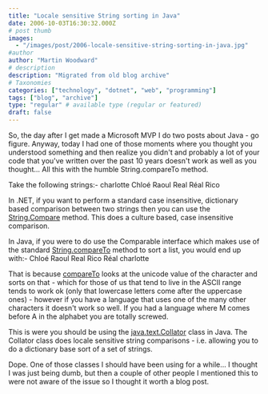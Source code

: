 ```yaml
---
title: "Locale sensitive String sorting in Java"
date: 2006-10-03T16:30:32.000Z
# post thumb
images:
  - "/images/post/2006-locale-sensitive-string-sorting-in-java.jpg"
#author
author: "Martin Woodward"
# description
description: "Migrated from old blog archive"
# Taxonomies
categories: ["technology", "dotnet", "web", "programming"]
tags: ["blog", "archive"]
type: "regular" # available type (regular or featured)
draft: false
---
```


So, the day after I get made a Microsoft MVP I do two posts about Java - go figure. Anyway, today I had one of those moments where you thought you understood something and then realize you didn't and probably a lot of your code that you've written over the past 10 years doesn't work as well as you thought... All this with the humble String.compareTo method.

Take the following strings:- charlotte Chloé Raoul Real Réal Rico

In .NET, if you want to perform a standard case insensitive, dictionary based comparison between two strings then you can use the [String.Compare](http://msdn.microsoft.com/library/default.asp?url=/library/en-us/cpref/html/frlrfsystemstringclasscomparetopic1.asp) method. This does a culture based, case insensitive comparison.

In Java, if you were to do use the Comparable interface which makes use of the standard [String.compareTo](<http://java.sun.com/j2se/1.4.2/docs/api/java/lang/String.html#compareTo(java.lang.String)>) method to sort a list, you would end up with:- Chloé Raoul Real Rico Réal charlotte

That is because [compareTo](<http://java.sun.com/j2se/1.4.2/docs/api/java/lang/String.html#compareTo(java.lang.String)>) looks at the unicode value of the character and sorts on that - which for those of us that tend to live in the ASCII range tends to work ok (only that lowercase letters come after the uppercase ones) - however if you have a language that uses one of the many other characters it doesn't work so well. If you had a language where M comes before A in the alphabet you are totally screwed.

This is were you should be using the [java.text.Collator](http://java.sun.com/j2se/1.4.2/docs/api/java/text/Collator.html) class in Java. The Collator class does locale sensitive string comparisons - i.e. allowing you to do a dictionary base sort of a set of strings.

Dope. One of those classes I should have been using for a while... I thought I was just being dumb, but then a couple of other people I mentioned this to were not aware of the issue so I thought it worth a blog post.
